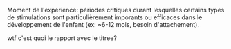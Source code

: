 Moment de l'expérience: périodes critiques durant lesquelles certains types de stimulations sont particulièrement imporants ou efficaces dans le développement de l'enfant (ex: ~6-12 mois, besoin d'attachement).

wtf c'est quoi le rapport avec le titree?



